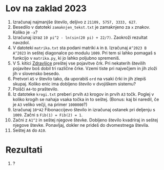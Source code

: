 # Lov na zaklad 2023

1. Izračunaj najmanjše število, deljivo z `21109, 5757, 3333, 627`.
2. Besedilo v datoteki `zamaknjen_tekst.txt` je zamaknjeno za `x` znakov. Koliko je `-x`?
3. Izračunaj izraz `10 pi^2 - ln(sin(20 pi) + 22/7)`. Zaokroži rezultat navzdol.
4. V datoteki `matrika.txt` sta podani matriki `A` in `B`. Izračunaj `A^2023 B A^2023` in seštej diagonalce po modulu `1009`. Pri tem si lahko pomagaš s funkcijo v `matrika.py`, ki jo lahko poljubno spremeniš.
5. V 5. kitici [Zdravljice](https://sl.wikipedia.org/wiki/Zdravljica) preštej vse pojavitve črk. Pri nekaterih številih pojavitev boš dobil tri različne črke. Vzemi tiste pri največjem in jih zloži jih v slovensko besedo.
6. Pretvori `A5` v število tako, da uporabiš `ord` na vsaki črki in jih zlepiš skupaj. Koliko enic ima dobljeno število v dvojiškem sistemu?
7. Poišči `A4`-to praštevilo.
8. Iz datoteke `krogi.txt` preberi prvih `A3` krogov in prvih `A3` točk. Poglej v koliko krogih se nahaja vsaka točka in to seštej. (Bonus: kaj bi naredil, če je `A3` veliko večji, na primer `1000000`?)
9. Izračunaj `10*A2` Fibonaccijevo število in izračunaj ostanek pri deljenju s `1009`. Začni s `Fib(1) = Fib(2) = 1`.
10. Začni z `A1^2` in seštej njegove števke. Dobljeno število kvadriraj in seštej njegove števke.
Ponavljaj, dokler ne prideš do dvomestnega števila.
11. Seštej `A6` do `A10`.

# Rezultati

1. ?
